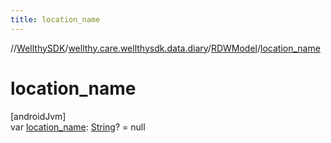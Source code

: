 ```yaml
---
title: location_name
---
```

//[WellthySDK](../../../index.html)/[wellthy.care.wellthysdk.data.diary](../index.html)/[RDWModel](index.html)/[location_name](location_name.html)



# location_name



[androidJvm]\
var [location_name](location_name.html): [String](https://kotlinlang.org/api/latest/jvm/stdlib/kotlin/-string/index.html)? = null




